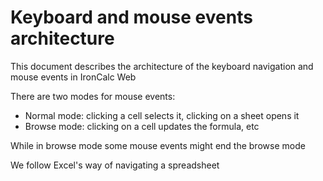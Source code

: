 # Keyboard and mouse events architecture

This document describes the architecture of the keyboard navigation and mouse events in IronCalc Web

There are two modes for mouse events:

* Normal mode: clicking a cell selects it, clicking on a sheet opens it
* Browse mode: clicking on a cell updates the formula, etc

While in browse mode some mouse events might end the browse mode

We follow Excel's way of navigating a spreadsheet